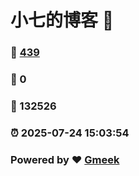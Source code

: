 # 小七的博客 :link:  
### :page_facing_up: [439](/tag.html) 
### :speech_balloon: 0 
### :hibiscus: 132526 
### :alarm_clock: 2025-07-24 15:03:54 
### Powered by :heart: [Gmeek](https://github.com/Meekdai/Gmeek)
